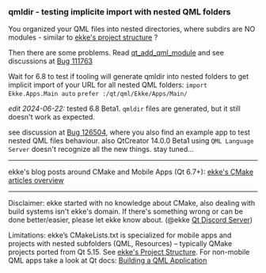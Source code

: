 ### qmldir - testing implicite import with nested QML folders

You organized your QML files into  nested directories, where subdirs are NO modules - similar to [ekke's project structure](https://t1p.de/ekkesProjectStructure) ? 

Then there are some problems. Read [qt\_add\_qml\_module](https://t1p.de/ekkeCMakeQMLModule) and see discussions at [Bug 111763](https://bugreports.qt.io/browse/QTBUG-111763)

Wait for 6.8 to test if tooling will generate qmldir into nested folders to get implicit import of your URL for all nested QML folders:
```import Ekke.Apps.Main auto```
```prefer :/qt/qml/Ekke/Apps/Main/```

*edit 2024-06-22:* 
tested 6.8 Beta1. ```qmldir``` files are generated, but it still doesn't work as expected.

see discussion at [Bug 126504](https://bugreports.qt.io/browse/QTBUG-126504), where you also find an example app to test nested QML files behaviour. 
also QtCreator 14.0.0 Beta1 using ```QML Language Server``` doesn't recognize all the new things.
stay tuned...

---
ekke's blog posts around CMake and Mobile Apps (Qt 6.7+): [ekke's CMake articles overview](https://t1p.de/ekkeCMakeMobileApps)

---
Disclaimer:
ekke started with no knowledge about CMake, also dealing with build systems isn't ekke's domain. If there's something wrong or can be done better/easier, please let ekke know about. (@ekke [Qt Discord Server](https://discord.gg/ykrgHtFGTA))

Limitations:
ekke’s CMakeLists.txt is specialized for mobile apps and projects with nested subfolders (QML, Resources) – typically QMake projects ported from Qt 5.15. See [ekke's Project Structure](https://t1p.de/ekkesProjectStructure).
For non-mobile QML apps take a look at Qt docs: [Building a QML Application](https://doc.qt.io/qt-6/cmake-build-qml-application.html)